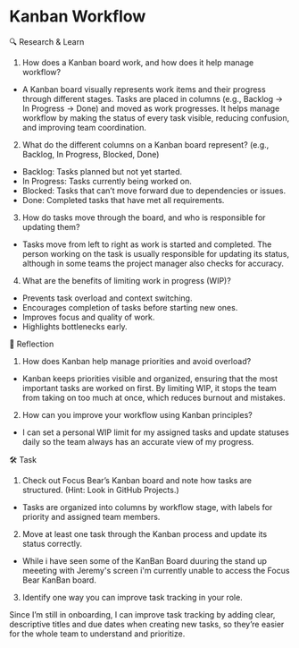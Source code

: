 # Kanban Workflow

🔍 Research & Learn

1. How does a Kanban board work, and how does it help manage workflow?

- A Kanban board visually represents work items and their progress through different stages. Tasks are placed in columns (e.g., Backlog → In Progress → Done) and moved as work progresses. It helps manage workflow by making the status of every task visible, reducing confusion, and improving team coordination.

2. What do the different columns on a Kanban board represent? (e.g., Backlog, In Progress, Blocked, Done)

- Backlog: Tasks planned but not yet started.
- In Progress: Tasks currently being worked on.
- Blocked: Tasks that can’t move forward due to dependencies or issues.
- Done: Completed tasks that have met all requirements.

3. How do tasks move through the board, and who is responsible for updating them?

- Tasks move from left to right as work is started and completed. The person working on the task is usually responsible for updating its status, although in some teams the project manager also checks for accuracy.

4. What are the benefits of limiting work in progress (WIP)?

- Prevents task overload and context switching.
- Encourages completion of tasks before starting new ones.
- Improves focus and quality of work.
- Highlights bottlenecks early.

📝 Reflection

1. How does Kanban help manage priorities and avoid overload?

- Kanban keeps priorities visible and organized, ensuring that the most important tasks are worked on first. By limiting WIP, it stops the team from taking on too much at once, which reduces burnout and mistakes.

2. How can you improve your workflow using Kanban principles?

- I can set a personal WIP limit for my assigned tasks and update statuses daily so the team always has an accurate view of my progress.

🛠️ Task

1. Check out Focus Bear’s Kanban board and note how tasks are structured. (Hint: Look in GitHub Projects.)

- Tasks are organized into columns by workflow stage, with labels for priority and assigned team members.

2. Move at least one task through the Kanban process and update its status correctly.

- While i have seen some of the KanBan Board duuring the stand up meeeting with Jeremy's screen i'm currently unable to access the Focus Bear KanBan board.

3. Identify one way you can improve task tracking in your role.

Since I’m still in onboarding, I can improve task tracking by adding clear, descriptive titles and due dates when creating new tasks, so they’re easier for the whole team to understand and prioritize.
